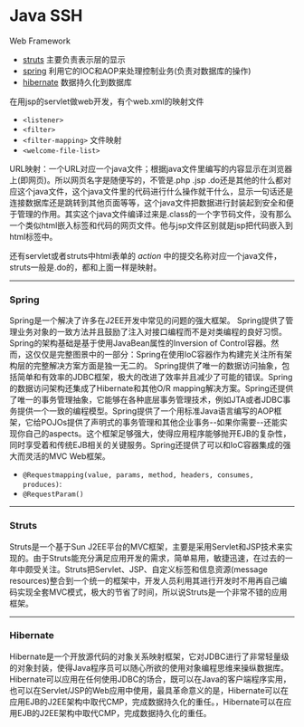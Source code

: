 # Java SSH
Web Framework
* [struts][] 主要负责表示层的显示
* [spring][] 利用它的IOC和AOP来处理控制业务(负责对数据库的操作)
* [hibernate][] 数据持久化到数据库

在用jsp的servlet做web开发，有个web.xml的映射文件
 * `<listener>`
 * `<filter>`
 * `<filter-mapping>` 文件映射
 * `<welcome-file-list>`

URL映射：一个URL对应一个java文件；根据java文件里编写的内容显示在浏览器上(即网页)。所以网页名字是随便写的，不管是.php .jsp .do还是其他的什么都对应这个java文件，这个java文件里的代码进行什么操作就干什么，显示一句话还是连接数据库还是跳转到其他页面等等，这个java文件把数据进行封装起到安全和便于管理的作用。其实这个java文件编译过来是.class的一个字节码文件，没有那么一个类似html嵌入标签和代码的网页文件。他与jsp文件区别就是jsp把代码嵌入到html标签中。

还有servlet或者struts中html表单的 *action* 中的提交名称对应一个java文件，struts一般是.do的，都和上面一样是映射。

---
### Spring
Spring是一个解决了许多在J2EE开发中常见的问题的强大框架。 Spring提供了管理业务对象的一致方法并且鼓励了注入对接口编程而不是对类编程的良好习惯。Spring的架构基础是基于使用JavaBean属性的Inversion of Control容器。然而，这仅仅是完整图景中的一部分：Spring在使用IoC容器作为构建完关注所有架构层的完整解决方案方面是独一无二的。 Spring提供了唯一的数据访问抽象，包括简单和有效率的JDBC框架，极大的改进了效率并且减少了可能的错误。Spring的数据访问架构还集成了Hibernate和其他O/R mapping解决方案。Spring还提供了唯一的事务管理抽象，它能够在各种底层事务管理技术，例如JTA或者JDBC事务提供一个一致的编程模型。Spring提供了一个用标准Java语言编写的AOP框架，它给POJOs提供了声明式的事务管理和其他企业事务--如果你需要--还能实现你自己的aspects。这个框架足够强大，使得应用程序能够抛开EJB的复杂性，同时享受着和传统EJB相关的关键服务。Spring还提供了可以和IoC容器集成的强大而灵活的MVC Web框架。

* `@Requestmapping(value, params, method, headers, consumes, produces)`:
* `@RequestParam()`

---
### Struts
Struts是一个基于Sun J2EE平台的MVC框架，主要是采用Servlet和JSP技术来实现的。由于Struts能充分满足应用开发的需求，简单易用，敏捷迅速，在过去的一年中颇受关注。Struts把Servlet、JSP、自定义标签和信息资源(message resources)整合到一个统一的框架中，开发人员利用其进行开发时不用再自己编码实现全套MVC模式，极大的节省了时间，所以说Struts是一个非常不错的应用框架。

---
### Hibernate
Hibernate是一个开放源代码的对象关系映射框架，它对JDBC进行了非常轻量级的对象封装，使得Java程序员可以随心所欲的使用对象编程思维来操纵数据库。 Hibernate可以应用在任何使用JDBC的场合，既可以在Java的客户端程序实用，也可以在Servlet/JSP的Web应用中使用，最具革命意义的是，Hibernate可以在应用EJB的J2EE架构中取代CMP，完成数据持久化的重任。，Hibernate可以在应用EJB的J2EE架构中取代CMP，完成数据持久化的重任。

[spring]: http://baike.baidu.com/view/23023.htm 'spring'
[struts]: http://jackweijie.iteye.com/blog/214772 'struts'
[hibernate]: http://baike.baidu.com/view/7291.htm 'hibernate'